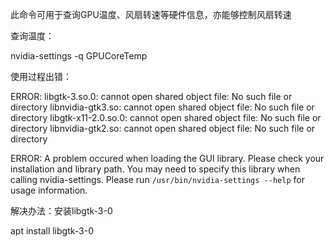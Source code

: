 此命令可用于查询GPU温度、风扇转速等硬件信息，亦能够控制风扇转速



查询温度：

nvidia-settings -q GPUCoreTemp



使用过程出错：

ERROR: libgtk-3.so.0: cannot open shared object file: No such file or directory
libnvidia-gtk3.so: cannot open shared object file: No such file or directory
libgtk-x11-2.0.so.0: cannot open shared object file: No such file or directory
libnvidia-gtk2.so: cannot open shared object file: No such file or directory


ERROR: A problem occured when loading the GUI library. Please check your installation and library path. You may need to specify this library when calling nvidia-settings. Please run `/usr/bin/nvidia-settings --help` for usage information.



解决办法：安装libgtk-3-0

apt install libgtk-3-0